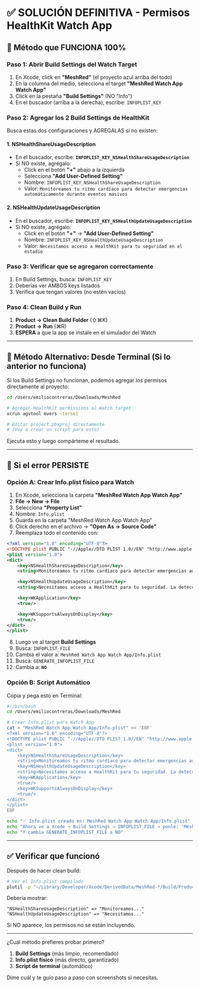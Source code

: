 # ✅ SOLUCIÓN DEFINITIVA - Permisos HealthKit Watch App

## 🎯 Método que FUNCIONA 100%

### Paso 1: Abrir Build Settings del Watch Target

1. En Xcode, click en **"MeshRed"** (el proyecto azul arriba del todo)
2. En la columna del medio, selecciona el target **"MeshRed Watch App Watch App"**
3. Click en la pestaña **"Build Settings"** (NO "Info")
4. En el buscador (arriba a la derecha), escribe: `INFOPLIST_KEY`

### Paso 2: Agregar los 2 Build Settings de HealthKit

Busca estas dos configuraciones y AGREGALAS si no existen:

#### 1. NSHealthShareUsageDescription

- En el buscador, escribe: **`INFOPLIST_KEY_NSHealthShareUsageDescription`**
- Si NO existe, agrégalo:
  - Click en el botón **"+"** abajo a la izquierda
  - Selecciona **"Add User-Defined Setting"**
  - Nombre: `INFOPLIST_KEY_NSHealthShareUsageDescription`
  - Valor: `Monitoreamos tu ritmo cardíaco para detectar emergencias automáticamente durante eventos masivos`

#### 2. NSHealthUpdateUsageDescription

- En el buscador, escribe: **`INFOPLIST_KEY_NSHealthUpdateUsageDescription`**
- Si NO existe, agrégalo:
  - Click en el botón **"+"** → **"Add User-Defined Setting"**
  - Nombre: `INFOPLIST_KEY_NSHealthUpdateUsageDescription`
  - Valor: `Necesitamos acceso a HealthKit para tu seguridad en el estadio`

### Paso 3: Verificar que se agregaron correctamente

1. En Build Settings, busca: `INFOPLIST_KEY`
2. Deberías ver AMBOS keys listados
3. Verifica que tengan valores (no estén vacíos)

### Paso 4: Clean Build y Run

1. **Product → Clean Build Folder** (⇧⌘K)
2. **Product → Run** (⌘R)
3. **ESPERA** a que la app se instale en el simulador del Watch

---

## 🔄 Método Alternativo: Desde Terminal (Si lo anterior no funciona)

Si los Build Settings no funcionan, podemos agregar los permisos directamente al proyecto:

```bash
cd /Users/emiliocontreras/Downloads/MeshRed

# Agregar HealthKit permissions al Watch target
xcrun agvtool mvers -terse1

# Editar project.pbxproj directamente
# (Voy a crear un script para esto)
```

Ejecuta esto y luego compárteme el resultado.

---

## 🐛 Si el error PERSISTE

### Opción A: Crear Info.plist físico para Watch

1. En Xcode, selecciona la carpeta **"MeshRed Watch App Watch App"**
2. **File → New → File**
3. Selecciona **"Property List"**
4. Nombre: `Info.plist`
5. Guarda en la carpeta "MeshRed Watch App Watch App"
6. Click derecho en el archivo → **"Open As → Source Code"**
7. Reemplaza todo el contenido con:

```xml
<?xml version="1.0" encoding="UTF-8"?>
<!DOCTYPE plist PUBLIC "-//Apple//DTD PLIST 1.0//EN" "http://www.apple.com/DTDs/PropertyList-1.0.dtd">
<plist version="1.0">
<dict>
	<key>NSHealthShareUsageDescription</key>
	<string>Monitoreamos tu ritmo cardíaco para detectar emergencias automáticamente durante eventos masivos del Mundial 2026.</string>

	<key>NSHealthUpdateUsageDescription</key>
	<string>Necesitamos acceso a HealthKit para tu seguridad. La detección automática puede salvar vidas.</string>

	<key>WKApplication</key>
	<true/>

	<key>WKSupportsAlwaysOnDisplay</key>
	<true/>
</dict>
</plist>
```

8. Luego ve al target **Build Settings**
9. Busca: `INFOPLIST_FILE`
10. Cambia el valor a: `MeshRed Watch App Watch App/Info.plist`
11. Busca: `GENERATE_INFOPLIST_FILE`
12. Cambia a: **`NO`**

### Opción B: Script Automático

Copia y pega esto en Terminal:

```bash
#!/bin/bash
cd /Users/emiliocontreras/Downloads/MeshRed

# Crear Info.plist para Watch App
cat > "MeshRed Watch App Watch App/Info.plist" << 'EOF'
<?xml version="1.0" encoding="UTF-8"?>
<!DOCTYPE plist PUBLIC "-//Apple//DTD PLIST 1.0//EN" "http://www.apple.com/DTDs/PropertyList-1.0.dtd">
<plist version="1.0">
<dict>
	<key>NSHealthShareUsageDescription</key>
	<string>Monitoreamos tu ritmo cardíaco para detectar emergencias automáticamente durante eventos masivos del Mundial 2026.</string>
	<key>NSHealthUpdateUsageDescription</key>
	<string>Necesitamos acceso a HealthKit para tu seguridad. La detección automática puede salvar vidas.</string>
	<key>WKApplication</key>
	<true/>
	<key>WKSupportsAlwaysOnDisplay</key>
	<true/>
</dict>
</plist>
EOF

echo "✅ Info.plist creado en: MeshRed Watch App Watch App/Info.plist"
echo "Ahora ve a Xcode → Build Settings → INFOPLIST_FILE → ponle: 'MeshRed Watch App Watch App/Info.plist'"
echo "Y cambia GENERATE_INFOPLIST_FILE a NO"
```

---

## ✅ Verificar que funcionó

Después de hacer clean build:

```bash
# Ver el Info.plist compilado
plutil -p "~/Library/Developer/Xcode/DerivedData/MeshRed-*/Build/Products/Debug-watchsimulator/MeshRed Watch App Watch App.app/Info.plist" 2>/dev/null | grep -i health
```

Debería mostrar:
```
"NSHealthShareUsageDescription" => "Monitoreamos..."
"NSHealthUpdateUsageDescription" => "Necesitamos..."
```

Si NO aparece, los permisos no se están incluyendo.

---

¿Cuál método prefieres probar primero?

1. **Build Settings** (más limpio, recomendado)
2. **Info.plist físico** (más directo, garantizado)
3. **Script de terminal** (automático)

Dime cuál y te guío paso a paso con screenshots si necesitas.

